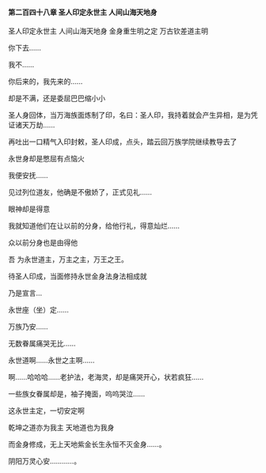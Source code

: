#### 第二百四十八章 圣人印定永世主 人间山海天地身

圣人印定永世主
人间山海天地身
金身重生明之定
万古钦差道主明



你下去……

我不……

你后来的，我先来的……

却是不满，还是委屈巴巴缩小小

圣人身回体，当万海族面炼制了印，名曰：圣人印，我持着就会产生异相，是为凭证诸天万劫……

再吐出一口精气入印封敕，圣人印成，点头，踏云回万族学院继续教导去了

永世身却是憋屈有点恼火

我便安抚……

见过列位道友，他确是不傲娇了，正式见礼……

眼神却是得意

我就知道他们在让以前的分身，给他行礼，得意灿烂……


众以前分身也是由得他

吾
为永世道主，万主之主，万王之王。

待圣人印成，当面修持永世金身法身法相成就

乃是宣言…

永世座（坐）定……

万族乃安……

无数眷属痛哭无比……


永世道啊……永世之主啊……

啊……哈哈哈……老护法，老海灵，却是痛哭开心，状若疯狂……

一些族女眷属却是，袖子掩面，呜呜哭泣……

这永世主定，一切安定啊

乾坤之道亦为我主
天地道也为我身

而金身修成，无上天地紫金长生永恒不灭金身……。



阴阳万灵心安…………。

